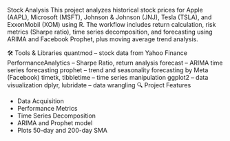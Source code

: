 Stock Analysis
This project analyzes historical stock prices for Apple (AAPL), Microsoft (MSFT), Johnson & Johnson (JNJ), Tesla (TSLA), and ExxonMobil (XOM) using R. The workflow includes return calculation, risk metrics (Sharpe ratio), time series decomposition, and forecasting using ARIMA and Facebook Prophet, plus moving average trend analysis.

🛠️ Tools & Libraries
quantmod – stock data from Yahoo Finance
PerformanceAnalytics – Sharpe Ratio, return analysis
forecast – ARIMA time series forecasting
prophet – trend and seasonality forecasting by Meta (Facebook)
timetk, tibbletime – time series manipulation
ggplot2 – data visualization
dplyr, lubridate – data wrangling
🔍 Project Features
- Data Acquisition
- Performance Metrics
- Time Series Decomposition
- ARIMA and Prophet model
- Plots 50-day and 200-day SMA


